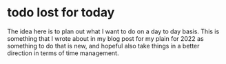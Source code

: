 # todo lost for today

The idea here is to plan out what I want to do on a day to day basis. This is something that I wrote about in my blog post for my plain for 2022 as something to do that is new, and hopeful also take things in a better direction in terms of time management.